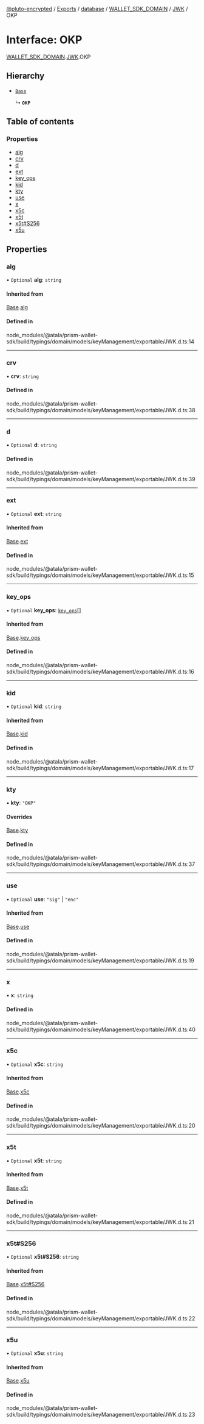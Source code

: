 [@pluto-encrypted](../README.md) / [Exports](../modules.md) / [database](../modules/database.md) / [WALLET\_SDK\_DOMAIN](../modules/database.WALLET_SDK_DOMAIN.md) / [JWK](../modules/database.WALLET_SDK_DOMAIN.JWK.md) / OKP

# Interface: OKP

[WALLET\_SDK\_DOMAIN](../modules/database.WALLET_SDK_DOMAIN.md).[JWK](../modules/database.WALLET_SDK_DOMAIN.JWK.md).OKP

## Hierarchy

- [`Base`](database.WALLET_SDK_DOMAIN.JWK.Base.md)

  ↳ **`OKP`**

## Table of contents

### Properties

- [alg](database.WALLET_SDK_DOMAIN.JWK.OKP.md#alg)
- [crv](database.WALLET_SDK_DOMAIN.JWK.OKP.md#crv)
- [d](database.WALLET_SDK_DOMAIN.JWK.OKP.md#d)
- [ext](database.WALLET_SDK_DOMAIN.JWK.OKP.md#ext)
- [key\_ops](database.WALLET_SDK_DOMAIN.JWK.OKP.md#key_ops)
- [kid](database.WALLET_SDK_DOMAIN.JWK.OKP.md#kid)
- [kty](database.WALLET_SDK_DOMAIN.JWK.OKP.md#kty)
- [use](database.WALLET_SDK_DOMAIN.JWK.OKP.md#use)
- [x](database.WALLET_SDK_DOMAIN.JWK.OKP.md#x)
- [x5c](database.WALLET_SDK_DOMAIN.JWK.OKP.md#x5c)
- [x5t](database.WALLET_SDK_DOMAIN.JWK.OKP.md#x5t)
- [x5t#S256](database.WALLET_SDK_DOMAIN.JWK.OKP.md#x5t#s256)
- [x5u](database.WALLET_SDK_DOMAIN.JWK.OKP.md#x5u)

## Properties

### alg

• `Optional` **alg**: `string`

#### Inherited from

[Base](database.WALLET_SDK_DOMAIN.JWK.Base.md).[alg](database.WALLET_SDK_DOMAIN.JWK.Base.md#alg)

#### Defined in

node_modules/@atala/prism-wallet-sdk/build/typings/domain/models/keyManagement/exportable/JWK.d.ts:14

___

### crv

• **crv**: `string`

#### Defined in

node_modules/@atala/prism-wallet-sdk/build/typings/domain/models/keyManagement/exportable/JWK.d.ts:38

___

### d

• `Optional` **d**: `string`

#### Defined in

node_modules/@atala/prism-wallet-sdk/build/typings/domain/models/keyManagement/exportable/JWK.d.ts:39

___

### ext

• `Optional` **ext**: `string`

#### Inherited from

[Base](database.WALLET_SDK_DOMAIN.JWK.Base.md).[ext](database.WALLET_SDK_DOMAIN.JWK.Base.md#ext)

#### Defined in

node_modules/@atala/prism-wallet-sdk/build/typings/domain/models/keyManagement/exportable/JWK.d.ts:15

___

### key\_ops

• `Optional` **key\_ops**: [`key_ops`](../modules/database.WALLET_SDK_DOMAIN.JWK.md#key_ops)[]

#### Inherited from

[Base](database.WALLET_SDK_DOMAIN.JWK.Base.md).[key_ops](database.WALLET_SDK_DOMAIN.JWK.Base.md#key_ops)

#### Defined in

node_modules/@atala/prism-wallet-sdk/build/typings/domain/models/keyManagement/exportable/JWK.d.ts:16

___

### kid

• `Optional` **kid**: `string`

#### Inherited from

[Base](database.WALLET_SDK_DOMAIN.JWK.Base.md).[kid](database.WALLET_SDK_DOMAIN.JWK.Base.md#kid)

#### Defined in

node_modules/@atala/prism-wallet-sdk/build/typings/domain/models/keyManagement/exportable/JWK.d.ts:17

___

### kty

• **kty**: ``"OKP"``

#### Overrides

[Base](database.WALLET_SDK_DOMAIN.JWK.Base.md).[kty](database.WALLET_SDK_DOMAIN.JWK.Base.md#kty)

#### Defined in

node_modules/@atala/prism-wallet-sdk/build/typings/domain/models/keyManagement/exportable/JWK.d.ts:37

___

### use

• `Optional` **use**: ``"sig"`` \| ``"enc"``

#### Inherited from

[Base](database.WALLET_SDK_DOMAIN.JWK.Base.md).[use](database.WALLET_SDK_DOMAIN.JWK.Base.md#use)

#### Defined in

node_modules/@atala/prism-wallet-sdk/build/typings/domain/models/keyManagement/exportable/JWK.d.ts:19

___

### x

• **x**: `string`

#### Defined in

node_modules/@atala/prism-wallet-sdk/build/typings/domain/models/keyManagement/exportable/JWK.d.ts:40

___

### x5c

• `Optional` **x5c**: `string`

#### Inherited from

[Base](database.WALLET_SDK_DOMAIN.JWK.Base.md).[x5c](database.WALLET_SDK_DOMAIN.JWK.Base.md#x5c)

#### Defined in

node_modules/@atala/prism-wallet-sdk/build/typings/domain/models/keyManagement/exportable/JWK.d.ts:20

___

### x5t

• `Optional` **x5t**: `string`

#### Inherited from

[Base](database.WALLET_SDK_DOMAIN.JWK.Base.md).[x5t](database.WALLET_SDK_DOMAIN.JWK.Base.md#x5t)

#### Defined in

node_modules/@atala/prism-wallet-sdk/build/typings/domain/models/keyManagement/exportable/JWK.d.ts:21

___

### x5t#S256

• `Optional` **x5t#S256**: `string`

#### Inherited from

[Base](database.WALLET_SDK_DOMAIN.JWK.Base.md).[x5t#S256](database.WALLET_SDK_DOMAIN.JWK.Base.md#x5t#s256)

#### Defined in

node_modules/@atala/prism-wallet-sdk/build/typings/domain/models/keyManagement/exportable/JWK.d.ts:22

___

### x5u

• `Optional` **x5u**: `string`

#### Inherited from

[Base](database.WALLET_SDK_DOMAIN.JWK.Base.md).[x5u](database.WALLET_SDK_DOMAIN.JWK.Base.md#x5u)

#### Defined in

node_modules/@atala/prism-wallet-sdk/build/typings/domain/models/keyManagement/exportable/JWK.d.ts:23
